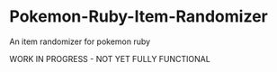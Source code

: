 # Pokemon-Ruby-Item-Randomizer
An item randomizer for pokemon ruby

WORK IN PROGRESS - NOT YET FULLY FUNCTIONAL
